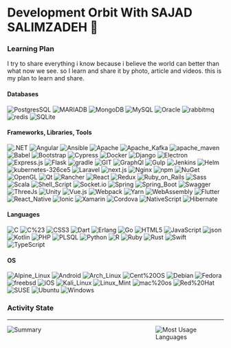 # Development Orbit With SAJAD SALIMZADEH 👋

### Learning Plan
I try to share everything i know because i believe the world can better than what now we see. 
so I learn and share it by photo, article and videos.
this is my plan to learn and share. 

#### Databases
![PostgresSQL](https://img.shields.io/badge/PostgreSQL-316192?style=flat-square&logo=postgresql&logoColor=white)
![MARIADB](https://img.shields.io/badge/MariaDB-003545?style=flat-square&logo=MariaDB&logoColor=white)
![MongoDB](https://img.shields.io/badge/MongoDB-4EA94B?style=flat-square&logo=MongoDB&logoColor=white)
![MySQL](https://img.shields.io/badge/MySQL-005C84?style=flat-square&logo=MySQL&logoColor=white)
![Oracle](https://img.shields.io/badge/Oracle-F80000?style=flat-square&logo=Oracle&logoColor=white)
![rabbitmq](https://img.shields.io/badge/rabbitmq-%23FF6600?style=flat-square&logo=rabbitmq&logoColor=white)
![redis](https://img.shields.io/badge/redis-%23DD0031?style=flat-square&logo=redis&logoColor=white)
![SQLite](https://img.shields.io/badge/SQLite-07405E?style=flat-square&logo=sqlite&logoColor=white)

#### Frameworks, Libraries, Tools
![.NET](https://img.shields.io/badge/.NET-512BD4?style=flat-square&logo=dotnet&logoColor=white)
![Angular](https://img.shields.io/badge/Angular-DD0031?style=flat-square&logo=angular&logoColor=white)
![Ansible](https://img.shields.io/badge/Ansible-000000?style=flat-square&logo=ansible&logoColor=white)
![Apache](https://img.shields.io/badge/Apache-D22128?style=flat-square&logo=Apache&logoColor=white)
![Apache_Kafka](https://img.shields.io/badge/Apache_Kafka-231F20?style=flat-square&logo=apache-kafka&logoColor=white)
![apache_maven](https://img.shields.io/badge/apache_maven-C71A36?style=flat-square&logo=apachemaven&logoColor=white)
![Babel](https://img.shields.io/badge/Babel-F9DC3E?style=flat-square&logo=babel&logoColor=black)
![Bootstrap](https://img.shields.io/badge/Bootstrap-563D7C?style=flat-square&logo=Bootstrap&logoColor=white)
![Cypress](https://img.shields.io/badge/Cypress-17202C?style=flat-square&logo=cypress&logoColor=green)
![Docker](https://img.shields.io/badge/Docker-2CA5E0?style=flat-square&logo=postgresql&logoColor=white)
![Django](https://img.shields.io/badge/Django-092E20?style=flat-square&logo=Django&logoColor=green)
![Electron](https://img.shields.io/badge/Electron-2B2E3A?style=flat-square&logo=Electron&logoColor=white)
![Express.js](https://img.shields.io/badge/Express.js-000000?style=flat-square&logo=express)
![Flask](https://img.shields.io/badge/Flask-000000?style=flat-square&logo=Flask)
![gradle](https://img.shields.io/badge/gradle-02303A?style=flat-square&logo=gradle)
![GIT](https://img.shields.io/badge/GIT-E44C30?style=flat-square&logo=GIT&logoColor=white)
![GraphQl](https://img.shields.io/badge/GraphQl-E10098?style=flat-square&logo=GraphQl)
![Gulp](https://img.shields.io/badge/Gulp-CF4647?style=flat-square&logo=Gulp&logoColor=white)
![Jenkins](https://img.shields.io/badge/Jenkins-D24939?style=flat-square&logo=Jenkins&logoColor=white)
![Helm](https://img.shields.io/badge/Helm-0F1689?style=flat-square&logo=Helm)
![kubernetes-326ce5](https://img.shields.io/badge/kubernetes-326ce5?style=flat-square&logo=kubernetes&logoColor=white)
![Laravel](https://img.shields.io/badge/Laravel-FF2D20?style=flat-square&logo=Laravel&logoColor=white)
![next.js](https://img.shields.io/badge/next.js-000000?style=flat-square&logo=next.js)
![Nginx](https://img.shields.io/badge/Nginx-009639?style=flat-square&logo=Nginx&logoColor=white)
![npm](https://img.shields.io/badge/npm-CB3837?style=flat-square&logo=npm)
![NuGet](https://img.shields.io/badge/NuGet-004880?style=flat-square&logo=NuGet)
![OpenGL](https://img.shields.io/badge/OpenGL-FFFFFF?style=flat-square&logo=OpenGL)
![Qt](https://img.shields.io/badge/Qt-41CD52?style=flat-square&logo=Qt&logoColor=white)
![Rancher](https://img.shields.io/badge/Rancher-0075A8?style=flat-square&logo=Rancher)
![React](https://img.shields.io/badge/React-20232A?style=flat-square&logo=React&logoColor=61DAFB)
![Redux](https://img.shields.io/badge/Redux-593D88?style=flat-square&logo=Redux)
![Ruby_on_Rails](https://img.shields.io/badge/Ruby_on_Rails-CC0000?style=flat-square&logo=ruby-on-rails)
![Sass](https://img.shields.io/badge/Sass-CC6699?style=flat-square&logo=Sass&logoColor=white)
![Scala](https://img.shields.io/badge/Scala-DC322F?style=flat-square&logo=Scala)
![Shell_Script](https://img.shields.io/badge/Shell_Script-121011?style=flat-square&logo=gnu-bash)
![Socket.io](https://img.shields.io/badge/Socket.io-010101?style=flat-square&logo=Socket.io)
![Spring](https://img.shields.io/badge/Spring-6DB33F?style=flat-square&logo=Spring&logoColor=white)
![Spring_Boot](https://img.shields.io/badge/Spring_Boot-F2F4F9?style=flat-square&logo=spring-boot)
![Swagger](https://img.shields.io/badge/Swagger-73b937?style=flat-square&logo=Swagger&logoColor=white)
![ThreeJs](https://img.shields.io/badge/ThreeJs-black?style=flat-square&logo=three.js)
![Unity](https://img.shields.io/badge/Unity-100000?style=flat-square&logo=Unity&logoColor=white)
![Vue.js](https://img.shields.io/badge/Vue.js-35495E?style=flat-square&logo=Vue.js)
![Webpack](https://img.shields.io/badge/Webpack-8DD6F9?style=flat-square&logo=Webpack&logoColor=257095)
![Yarn](https://img.shields.io/badge/Yarn-2C8EBB?style=flat-square&logo=Yarn&logoColor=white)
![WebAssembly](https://img.shields.io/badge/WebAssembly-654FF0?style=flat-square&logo=WebAssembly&logoColor=white)
![Flutter](https://img.shields.io/badge/Flutter-02569B?style=flat-square&logo=Flutter&logoColor=white)
![React_Native](https://img.shields.io/badge/React_Native-20232A?style=flat-square&logo=react&logoColor=61DAFB)
![Ionic](https://img.shields.io/badge/Ionic-3880FF?style=flat-square&logo=Ionic&logoColor=white)
![Xamarin](https://img.shields.io/badge/Xamarin-3498DB?style=flat-square&logo=Xamarin&logoColor=white)
![Cordova](https://img.shields.io/badge/Cordova-35434F?style=flat-square&logo=Cordova&logoColor=white)
![NativeScript](https://img.shields.io/badge/NativeScript-3655FF?style=flat-square&logo=NativeScript&logoColor=white)
![Hibernate](https://img.shields.io/badge/Hibernate-59666C?style=flat-square&logo=Hibernate&logoColor=white)

#### Languages
![C](https://img.shields.io/badge/C-00599C?style=flat-square&logo=c&logoColor=white)
![C%23](https://img.shields.io/badge/C%23-239120?style=flat-square&logo=c-sharp&logoColor=white)
![CSS3](https://img.shields.io/badge/CSS3-1572B6?style=flat-square&logo=CSS3&logoColor=white)
![Dart](https://img.shields.io/badge/Dart-0175C2?style=flat-square&logo=dart&logoColor=white)
![Erlang](https://img.shields.io/badge/Erlang-A90533?style=flat-square&logo=Erlang&logoColor=white)
![Go](https://img.shields.io/badge/Go-00ADD8?style=flat-square&logo=Go&logoColor=white)
![HTML5](https://img.shields.io/badge/HTML5-E34F26?style=flat-square&logo=HTML5&logoColor=white)
![JavaScript](https://img.shields.io/badge/JavaScript-323330?style=flat-square&logo=JavaScript&logoColor=F7DF1E)
![json](https://img.shields.io/badge/json-5E5C5C?style=flat-square&logo=json&logoColor=white)
![Kotlin](https://img.shields.io/badge/Kotlin-0095D5?style=flat-square&logo=Kotlin&logoColor=white)
![PHP](https://img.shields.io/badge/PHP-777BB4?style=flat-square&logo=PHP&logoColor=white)
![PLSQL](https://img.shields.io/badge/PLSQL-F80000?style=flat-square&logo=oracle&logoColor=black)
![Python](https://img.shields.io/badge/Python-FFD43B?style=flat-square&logo=Python&logoColor=blue)
![R](https://img.shields.io/badge/R-276DC3?style=flat-square&logo=R)
![Ruby](https://img.shields.io/badge/Ruby-CC342D?style=flat-square&logo=Ruby&logoColor=white)
![Rust](https://img.shields.io/badge/Rust-000000?style=flat-square&logo=Rust&logoColor=white)
![Swift](https://img.shields.io/badge/Swift-FA7343?style=flat-square&logo=Swift&logoColor=white)
![TypeScript](https://img.shields.io/badge/TypeScript-007ACC?style=flat-square&logo=TypeScript&logoColor=white)

#### OS
![Alpine_Linux](https://img.shields.io/badge/Alpine_Linux-0D597F?style=flat-square&logo=alpine-linux&logoColor=white)
![Android](https://img.shields.io/badge/Android-3DDC84?style=flat-square&logo=Android&logoColor=white)
![Arch_Linux](https://img.shields.io/badge/Arch_Linux-1793D1?style=flat-square&logo=arch-linux&logoColor=white)
![Cent%20OS](https://img.shields.io/badge/Cent%20OS-262577?style=flat-square&logo=CentOS&logoColor=white)
![Debian](https://img.shields.io/badge/Debian-A81D33?style=flat-square&logo=Debian&logoColor=white)
![Fedora](https://img.shields.io/badge/Fedora-294172?style=flat-square&logo=Fedora&logoColor=white)
![freebsd](https://img.shields.io/badge/freebsd-AB2B28?style=flat-square&logo=freebsd&logoColor=white)
![iOS](https://img.shields.io/badge/iOS-000000?style=flat-square&logo=iOS&logoColor=white)
![Kali_Linux](https://img.shields.io/badge/Kali_Linux-557C94?style=flat-square&logo=kali-linux&logoColor=white)
![Linux_Mint](https://img.shields.io/badge/Linux_Mint-87CF3E?style=flat-square&logo=postgresql&logoColor=linux-mint)
![mac%20os](https://img.shields.io/badge/mac%20os-000000?style=flat-square&logo=apple&logoColor=white)
![Red%20Hat](https://img.shields.io/badge/Red%20Hat-EE0000?style=flat-square&logo=redhat&logoColor=white)
![SUSE](https://img.shields.io/badge/SUSE-0C322C?style=flat-square&logo=SUSE&logoColor=white)
![Ubuntu](https://img.shields.io/badge/Ubuntu-E95420?style=flat-square&logo=Ubuntu&logoColor=white)
![Windows](https://img.shields.io/badge/Windows-0078D6?style=flat-square&logo=Windows&logoColor=white)

### Activity State

---
<div style="display: flex;align-items: flex-start; gap: 20px">
    <div style="width: 70%">
        <img src="https://github-profile-summary-cards.vercel.app/api/cards/profile-details?username=sajadsalimzadeh&theme=react" alt="Summary"/>
    </div>
    <div>
        <img src="https://github-readme-stats.vercel.app/api/top-langs/?username=sajadsalimzadeh&theme=github" alt="Most Usage Languages"/>
    </div>
</div>
